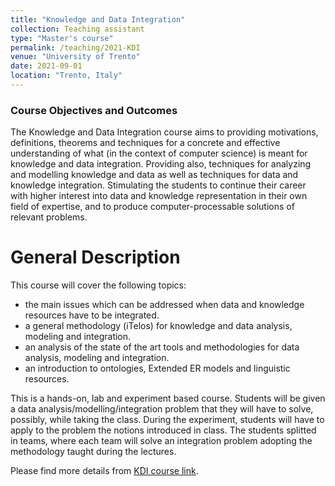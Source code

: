 ```yaml
---
title: "Knowledge and Data Integration"
collection: Teaching assistant
type: "Master's course"
permalink: /teaching/2021-KDI
venue: "University of Trento"
date: 2021-09-01
location: "Trento, Italy"
---
```



### Course Objectives and Outcomes
The Knowledge and Data Integration course aims to providing motivations, definitions, theorems and techniques for a concrete and effective understanding of what (in the context of computer science) is meant for knowledge and data integration. Providing also, techniques for analyzing and modelling knowledge and data as well as techniques for data and knowledge integration. Stimulating the students to continue their career with higher interest into data and knowledge representation in their own field of expertise, and to produce computer-processable solutions of relevant problems.


General Description
======
This course will cover the following topics:
* the main issues which can be addressed when data and knowledge resources have to be integrated.
* a general methodology (iTelos) for knowledge and data analysis, modeling and integration.
* an analysis of the state of the art tools and methodologies for data analysis, modeling and integration.
* an introduction to ontologies, Extended ER models and linguistic resources.

This is a hands-on, lab and experiment based course. Students will be given a data analysis/modelling/integration problem that they will have to solve, possibly, while taking the class. During the experiment, students will have to apply to the problem the notions introduced in class. The students splitted in teams, where each team will solve an integration problem adopting the methodology taught during the lectures.


Please find more details from [KDI course link](https://unitn-kdi-2021.github.io/unitn-kdi-2021-website/).